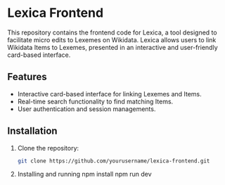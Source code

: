 # Lexica Frontend

This repository contains the frontend code for Lexica, a tool designed to facilitate micro edits to Lexemes on Wikidata. Lexica allows users to link Wikidata Items to Lexemes, presented in an interactive and user-friendly card-based interface.

## Features

- Interactive card-based interface for linking Lexemes and Items.
- Real-time search functionality to find matching Items.
- User authentication and session managements.

## Installation

1. Clone the repository:

   ```bash
   git clone https://github.com/yourusername/lexica-frontend.git

   ```

2. Installing and running
   npm install
   npm run dev
